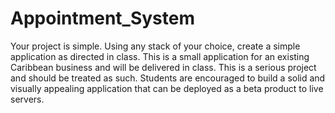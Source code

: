 # Appointment_System
Your project is simple. Using any stack of your choice, create a simple application as directed in class. This is a small application for an existing Caribbean business and will be delivered in class. This is a serious project and should be treated as such. Students are encouraged to build a solid and visually appealing application that can be deployed as a beta product to live servers. 
